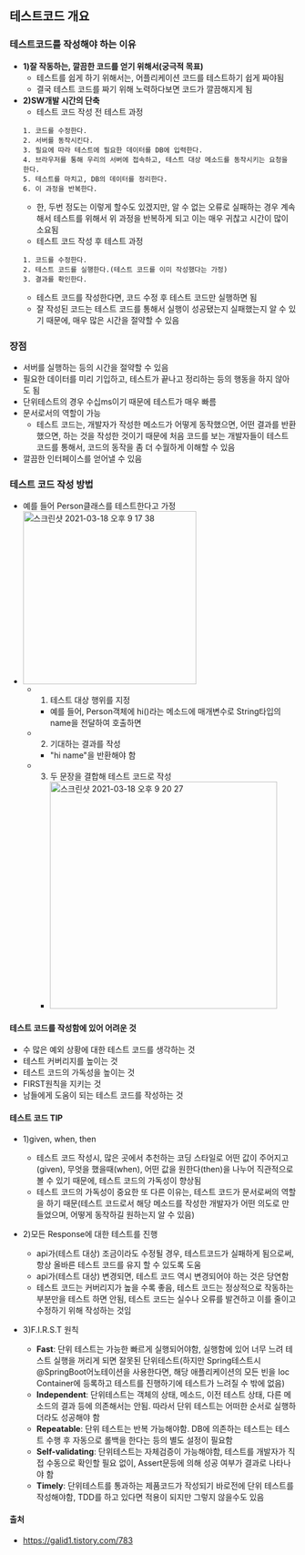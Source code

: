 ## 테스트코드 개요

### 테스트코드를 작성해야 하는 이유
- <b>1)잘 작동하는, 깔끔한 코드를 얻기 위해서(궁극적 목표)</b>
    - 테스트를 쉽게 하기 위해서는, 어플리케이션 코드를 테스트하기 쉽게 짜야됨
    - 결국 테스트 코드를 짜기 위해 노력하다보면 코드가 깔끔해지게 됨
- <b>2)SW개발 시간의 단축</b>
    - 테스트 코드 작성 전 테스트 과정
    ~~~
    1. 코드를 수정한다.
    2. 서버를 동작시킨다.
    3. 필요에 따라 테스트에 필요한 데이터를 DB에 입력한다.
    4. 브라우저를 통해 우리의 서버에 접속하고, 테스트 대상 메소드를 동작시키는 요청을 한다.
    5. 테스트를 마치고, DB의 데이터를 정리한다.
    6. 이 과정을 반복한다.
    ~~~
    - 한, 두번 정도는 이렇게 할수도 있겠지만, 알 수 없는 오류로 실패하는 경우 계속해서 테스트를 위해서 위 과정을 반복하게 되고 이는 매우 귀찮고 시간이 많이 소요됨
    - 테스트 코드 작성 후 테스트 과정
    ~~~
    1. 코드를 수정한다.
    2. 테스트 코드를 실행한다.(테스트 코드를 이미 작성했다는 가정)
    3. 결과를 확인한다.
    ~~~
    - 테스트 코드를 작성한다면, 코드 수정 후 테스트 코드만 실행하면 됨
    - 잘 작성된 코드는 테스트 코드를 통해서 실행이 성공됐는지 실패했는지 알 수 있기 때문에, 매우 많은 시간을 절약할 수 있음

### 장점
- 서버를 실행하는 등의 시간을 절약할 수 있음
- 필요한 데이터를 미리 기입하고, 테스트가 끝나고 정리하는 등의 행동을 하지 않아도 됨
- 단위테스트의 경우 수십ms이기 때문에 테스트가 매우 빠름
- 문서로서의 역할이 가능 
    - 테스트 코드는, 개발자가 작성한 메소드가 어떻게 동작했으면, 어떤 결과를 반환했으면, 하는 것을 작성한 것이기 때문에 처음 코드를 보는 개발자들이 테스트 코드를 통해서, 코드의 동작을 좀 더 수월하게 이해할 수 있음
- 깔끔한 인터페이스를 얻어낼 수 있음

### 테스트 코드 작성 방법
- 예를 들어 Person클래스를 테스트한다고 가정<br>
- <img width="304" alt="스크린샷 2021-03-18 오후 9 17 38" src="https://user-images.githubusercontent.com/44339530/111624711-5f618880-882f-11eb-9bf2-68b78e023f71.png"><br>
    - 1. 테스트 대상 행위를 지정 
        - 예를 들어, Person객체에 hi()라는 메소드에 매개변수로 String타입의 name을 전달하여 호출하면
    - 2. 기대하는 결과를 작성
        - "hi name"을 반환해야 함
    - 3. 두 문장을 결합해 테스트 코드로 작성
        - <img width="399" alt="스크린샷 2021-03-18 오후 9 20 27" src="https://user-images.githubusercontent.com/44339530/111625037-c3844c80-882f-11eb-88dc-5014efd5ed2e.png">

#### 테스트 코드를 작성함에 있어 어려운 것
- 수 많은 예외 상황에 대한 테스트 코드를 생각하는 것
- 테스트 커버리지를 높이는 것
- 테스트 코드의 가독성을 높이는 것
- FIRST원칙을 지키는 것
- 남들에게 도움이 되는 테스트 코드를 작성하는 것

#### 테스트 코드 TIP
- 1)given, when, then
    - 테스트 코드 작성시, 많은 곳에서 추천하는 코딩 스타일로 어떤 값이 주어지고(given), 무엇을 했을때(when), 어떤 값을 원한다(then)을 나누어 직관적으로 볼 수 있기 때문에, 테스트 코드의 가독성이 향상됨
    - 테스트 코드의 가독성이 중요한 또 다른 이유는, 테스트 코드가 문서로써의 역할을 하기 때문(테스트 코드로서 해당 메소드를 작성한 개발자가 어떤 의도로 만들었으며, 어떻게 동작하길 원하는지 알 수 있음)

- 2)모든 Response에 대한 테스트를 진행
    - api가(테스트 대상) 조금이라도 수정될 경우, 테스트코드가 실패하게 됨으로써, 항상 올바른 테스트 코드를 유지 할 수 있도록 도움
    - api가(테스트 대상) 변경되면, 테스트 코드 역시 변경되어야 하는 것은 당연함
    - 테스트 코드는 커버리지가 높을 수록 좋음, 테스트 코드는 정상적으로 작동하는 부분만을 테스트 하면 안됨, 테스트 코드는 실수나 오류를 발견하고 이를 줄이고 수정하기 위해 작성하는 것임

- 3)F.I.R.S.T 원칙
    - <b>Fast</b>: 단위 테스트는 가능한 빠르게 실행되어야함, 실행함에 있어 너무 느려 테스트 실행을 꺼리게 되면 잘못된 단위테스트(하지만 Spring테스트시 @SpringBoot어노테이션을 사용한다면, 해당 애플리케이션의 모든 빈을 Ioc Container에 등록하고 테스트를 진행하기에 테스트가 느려질 수 밖에 없음)
    - <b>Independent</b>: 단위테스트는 객체의 상태, 메소드, 이전 테스트 상태, 다른 메소드의 결과 등에 의존해서는 안됨. 따라서 단위 테스트는 어떠한 순서로 실행하더라도 성공해야 함
    - <b>Repeatable</b>: 단위 테스트는 반복 가능해야함. DB에 의존하는 테스트는 테스트 수행 후 자동으로 롤백을 한다는 등의 별도 설정이 필요함
    - <b>Self-validating</b>: 단위테스트는 자체검증이 가능해야함, 테스트를 개발자가 직접 수동으로 확인할 필요 없이, Assert문등에 의해 성공 여부가 결과로 나타나야 함
    - <b>Timely</b>: 단위테스트를 통과하는 제품코드가 작성되기 바로전에 단위 테스트를 작성해야함, TDD를 하고 있다면 적용이 되지만 그렇지 않을수도 있음
    
#### 출처
- https://galid1.tistory.com/783